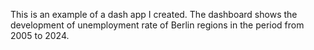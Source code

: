 This is an example of a dash app I created. The dashboard shows the development of unemployment rate of Berlin regions in the period from 2005 to 2024.

